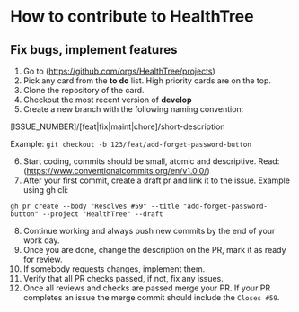# How to contribute to HealthTree

## Fix bugs, implement features

1. Go to (https://github.com/orgs/HealthTree/projects)
2. Pick any card from the **to do** list. High priority cards are on the top.
3. Clone the repository of the card.
4. Checkout the most recent version of **develop**
5. Create a new branch with the following naming convention: 

[ISSUE_NUMBER]/[feat|fix|maint|chore]/short-description 

Example: ```git checkout -b 123/feat/add-forget-password-button```

6. Start coding, commits should be small, atomic and descriptive. Read: (https://www.conventionalcommits.org/en/v1.0.0/)
7. After your first commit, create a draft pr and link it to the issue. Example using gh cli:

```gh pr create --body "Resolves #59" --title "add-forget-password-button" --project "HealthTree" --draft```

8. Continue working and always push new commits by the end of your work day.
9. Once you are done, change the description on the PR, mark it as ready for review.
10. If somebody requests changes, implement them.
11. Verify that all PR checks passed, if not, fix any issues.
12. Once all reviews and checks are passed merge your PR. If your PR completes an issue the merge commit should include the ```Closes #59```. 
